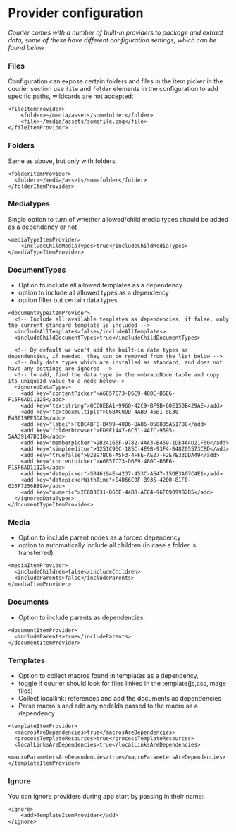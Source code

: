 # Provider configuration

_Courier comes with a number of built-in providers to package and extract data, some of these have different configuration settings, which can be found below_


### Files
Configuration can expose certain folders and files in the item picker in the courier section use `file` and `folder` elements
in the configuration to add specific paths, wildcards are not accepted:

    <fileItemProvider>
        <folder>~/media/assets/somefolder</folder>
        <file>~/media/assets/somefile.png</file>
    </fileItemProvider>

### Folders
Same as above, but only with folders

    <folderItemProvider>
      <folder>~/media/assets/somefolder</folder>
    </folderItemProvider>

### Mediatypes

Single option to turn of whether allowed/child media types should be added as a dependency or not

    <mediaTypeItemProvider>
        <includeChildMediaTypes>true</includeChildMediaTypes>
    </mediaTypeItemProvider>
  
### DocumentTypes

- Option to include all allowed templates as a dependency
- option to include all allowed types as a dependency 
- option filter out certain data types.

<!-- -->


    <documentTypeItemProvider>
      <!-- Include all available templates as dependencies, if false, only the current standard template is included -->
      <includeAllTemplates>false</includeAllTemplates>
      <includeChildDocumentTypes>true</includeChildDocumentTypes>
      
      <!-- By default we won't add the built-in data types as dependencies, if needed, they can be removed from the list below -->
      <!-- Only data types which are installed as standard, and does not have any settings are ignored -->
      <!-- to add, find the data type in the umbracoNode table and copy its uniqueId value to a node below-->
      <ignoredDataTypes>
        <add key="contentPicker">A6857C73-D6E9-480C-B6E6-F15F6AD11125</add>
        <add key="textstring">0CC0EBA1-9960-42C9-BF9B-60E150B429AE</add>
        <add key="textboxmultiple">C6BAC0DD-4AB9-45B1-8E30-E4B619EE5DA3</add>
        <add key="label">F0BC4BFB-B499-40D6-BA86-058885A5178C</add>
        <add key="folderbrowser">FD9F1447-6C61-4A7C-9595-5AA39147D318</add>
        <add key="memberpicker">2B24165F-9782-4AA3-B459-1DE4A4D21F60</add>
        <add key="simpleeditor">1251C96C-185C-4E9B-93F4-B48205573CBD</add>
        <add key="truefalse">92897BC6-A5F3-4FFE-AE27-F2E7E33DDA49</add>
        <add key="contentpicker">A6857C73-D6E9-480C-B6E6-F15F6AD11125</add>
        <add key="datepicker">5046194E-4237-453C-A547-15DB3A07C4E1</add>
        <add key="datepickerWithTime">E4D66C0F-B935-4200-81F0-025F7256B89A</add>
        <add key="numeric">2E6D3631-066E-44B8-AEC4-96F09099B2B5</add>
      </ignoredDataTypes>
    </documentTypeItemProvider>
    
    
### Media

- Option to include parent nodes as a forced dependency 
- option to automatically include all children (in case a folder is transferred).

<!-- -->

    <mediaItemProvider>
      <includeChildren>false</includeChildren>
      <includeParents>false</includeParents>
    </mediaItemProvider>

### Documents

- Option to include parents as dependencies.

<!-- -->

    <documentItemProvider>
      <includeParents>true</includeParents>
    </documentItemProvider>
    
### Templates

- Option to collect macros found in templates as a dependency, 
- toggle if courier should look for files linked in the template(js,css,image files)
- Collect locallink: references and add the documents as dependencies
- Parse macro's and add any nodeIds passed to the macro as a dependency

<!-- -->

    <templateItemProvider>
      <macrosAreDependencies>true</macrosAreDependencies>
      <processTemplateResources>true</processTemplateResources>
      <localLinksAreDependencies>true</localLinksAreDependencies>
      <macroParametersAreDependencies>true</macroParametersAreDependencies>
    </templateItemProvider>

### Ignore
You can ignore providers during app start by passing in their name:
<!-- -->

    <ignore>
        <add>TemplateItemProvider</add>
    </ignore>
